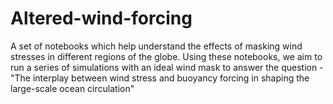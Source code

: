 # Altered-wind-forcing
A set of notebooks which help understand the effects of masking wind stresses in different regions of the globe. Using these notebooks, we aim to run a series of simulations with an ideal wind mask to answer the question - "The interplay between wind stress and buoyancy forcing in shaping the large-scale ocean circulation"
